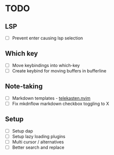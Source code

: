 # TODO

## LSP

- [ ] Prevent enter causing lsp selection

## Which key

- [ ] Move keybindings into which-key
- [ ] Create keybind for moving buffers in bufferline

## Note-taking

- [ ] Markdown templates - [telekasten.nvim](https://github.com/renerocksai/telekasten.nvim)
- [ ] Fix mkdnflow markdown checkbox toggling to X

## Setup

- [ ] Setup dap
- [ ] Setup lazy loading plugins
- [ ] Multi cursor / alternatives
- [ ] Better search and replace
